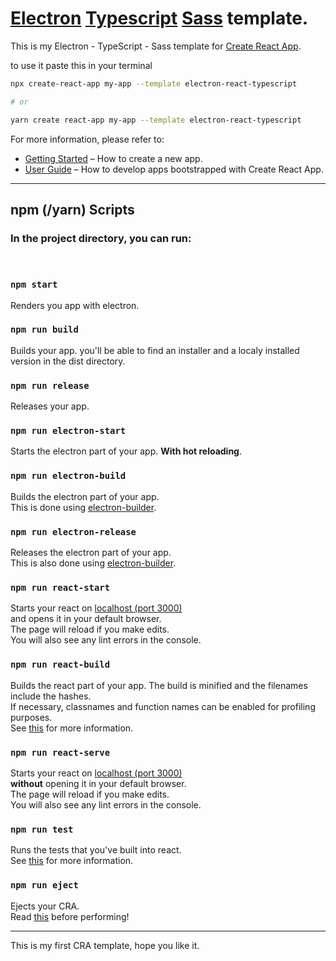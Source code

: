 # [Electron](https://www.electronjs.org) [Typescript](https://www.typescriptlang.org) [Sass](https://sass-lang.com) template.

This is my Electron - TypeScript - Sass template for [Create React App](https://github.com/facebook/create-react-app).

to use it paste this in your terminal

```sh
npx create-react-app my-app --template electron-react-typescript

# or

yarn create react-app my-app --template electron-react-typescript
```

For more information, please refer to:

- [Getting Started](https://create-react-app.dev/docs/getting-started) – How to create a new app.
- [User Guide](https://create-react-app.dev) – How to develop apps bootstrapped with Create React App.
<hr/>

## npm (/yarn) Scripts

### In the project directory, you can run:

<br/>

### `npm start`

Renders you app with electron.

### `npm run build`

Builds your app. you'll be able to find an installer and a
localy installed version in the dist directory.

### `npm run release`

Releases your app.

### `npm run electron-start`

Starts the electron part of your app. **With hot reloading**.

### `npm run electron-build`

Builds the electron part of your app.  
This is done using [electron-builder](https://www.npmjs.com/package/electron-builder).

### `npm run electron-release`

Releases the electron part of your app.  
This is also done using [electron-builder](https://www.npmjs.com/package/electron-builder).

### `npm run react-start`

Starts your react on [localhost (port 3000)](https://localhost:3000)  
and opens it in your default browser.  
The page will reload if you make edits.  
You will also see any lint errors in the console.

### `npm run react-build`

Builds the react part of your app.
The build is minified and the filenames include the hashes.  
If necessary, classnames and function names can be enabled for profiling purposes.  
See [this](https://create-react-app.dev/docs/production-build/) for more information.

### `npm run react-serve`

Starts your react on [localhost (port 3000)](https://localhost:3000)  
**without** opening it in your default browser.  
The page will reload if you make edits.  
You will also see any lint errors in the console.

### `npm run test`

Runs the tests that you've built into react.  
See [this](https://create-react-app.dev/docs/running-tests/) for more information.

### `npm run eject`

Ejects your CRA.  
Read [this](https://create-react-app.dev/docs/available-scripts/#npm-run-eject) before performing!

<hr/>
This is my first CRA template, hope you like it.
